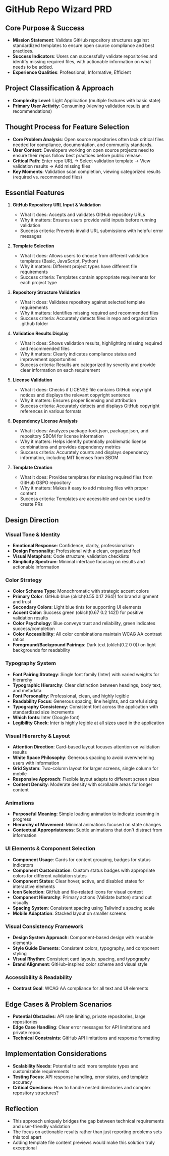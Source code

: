 # GitHub Repo Wizard PRD

## Core Purpose & Success
- **Mission Statement**: Validate GitHub repository structures against standardized templates to ensure open source compliance and best practices.
- **Success Indicators**: Users can successfully validate repositories and identify missing required files, with actionable information on what needs to be added.
- **Experience Qualities**: Professional, Informative, Efficient

## Project Classification & Approach
- **Complexity Level**: Light Application (multiple features with basic state)
- **Primary User Activity**: Consuming (viewing validation results and recommendations)

## Thought Process for Feature Selection
- **Core Problem Analysis**: Open source repositories often lack critical files needed for compliance, documentation, and community standards.
- **User Context**: Developers working on open source projects need to ensure their repos follow best practices before public release.
- **Critical Path**: Enter repo URL → Select validation template → View validation results → Add missing files
- **Key Moments**: Validation scan completion, viewing categorized results (required vs. recommended files)

## Essential Features
1. **GitHub Repository URL Input & Validation**
   - What it does: Accepts and validates GitHub repository URLs
   - Why it matters: Ensures users provide valid inputs before running validation
   - Success criteria: Prevents invalid URL submissions with helpful error messages

2. **Template Selection**
   - What it does: Allows users to choose from different validation templates (Basic, JavaScript, Python)
   - Why it matters: Different project types have different file requirements
   - Success criteria: Templates contain appropriate requirements for each project type

3. **Repository Structure Validation**
   - What it does: Validates repository against selected template requirements
   - Why it matters: Identifies missing required and recommended files
   - Success criteria: Accurately detects files in repo and organization .github folder

4. **Validation Results Display**
   - What it does: Shows validation results, highlighting missing required and recommended files
   - Why it matters: Clearly indicates compliance status and improvement opportunities
   - Success criteria: Results are categorized by severity and provide clear information on each requirement

5. **License Validation**
   - What it does: Checks if LICENSE file contains GitHub copyright notices and displays the relevant copyright sentence
   - Why it matters: Ensures proper licensing and attribution
   - Success criteria: Accurately detects and displays GitHub copyright references in various formats

6. **Dependency License Analysis**
   - What it does: Analyzes package-lock.json, package.json, and repository SBOM for license information
   - Why it matters: Helps identify potentially problematic license combinations and provides dependency metrics
   - Success criteria: Accurately counts and displays dependency information, including MIT licenses from SBOM

7. **Template Creation**
   - What it does: Provides templates for missing required files from GitHub OSPO repository
   - Why it matters: Makes it easy to add missing files with proper content
   - Success criteria: Templates are accessible and can be used to create PRs

## Design Direction

### Visual Tone & Identity
- **Emotional Response**: Confidence, clarity, professionalism
- **Design Personality**: Professional with a clean, organized feel
- **Visual Metaphors**: Code structure, validation checklists
- **Simplicity Spectrum**: Minimal interface focusing on results and actionable information

### Color Strategy
- **Color Scheme Type**: Monochromatic with strategic accent colors
- **Primary Color**: GitHub blue (oklch(0.55 0.17 264)) for brand alignment and trust
- **Secondary Colors**: Light blue tints for supporting UI elements
- **Accent Color**: Success green (oklch(0.67 0.2 142)) for positive validation results
- **Color Psychology**: Blue conveys trust and reliability, green indicates success/completion
- **Color Accessibility**: All color combinations maintain WCAG AA contrast ratios
- **Foreground/Background Pairings**: Dark text (oklch(0.2 0 0)) on light backgrounds for readability

### Typography System
- **Font Pairing Strategy**: Single font family (Inter) with varied weights for hierarchy
- **Typographic Hierarchy**: Clear distinction between headings, body text, and metadata
- **Font Personality**: Professional, clean, and highly legible
- **Readability Focus**: Generous spacing, line heights, and careful sizing
- **Typography Consistency**: Consistent font across the application with standardized size increments
- **Which fonts**: Inter (Google font)
- **Legibility Check**: Inter is highly legible at all sizes used in the application

### Visual Hierarchy & Layout
- **Attention Direction**: Card-based layout focuses attention on validation results
- **White Space Philosophy**: Generous spacing to avoid overwhelming users with information
- **Grid System**: Two-column layout for larger screens, single column for mobile
- **Responsive Approach**: Flexible layout adapts to different screen sizes
- **Content Density**: Moderate density with scrollable areas for longer content

### Animations
- **Purposeful Meaning**: Simple loading animation to indicate scanning in progress
- **Hierarchy of Movement**: Minimal animations focused on state changes
- **Contextual Appropriateness**: Subtle animations that don't distract from information

### UI Elements & Component Selection
- **Component Usage**: Cards for content grouping, badges for status indicators
- **Component Customization**: Custom status badges with appropriate colors for different validation states
- **Component States**: Clear hover, active, and disabled states for interactive elements
- **Icon Selection**: GitHub and file-related icons for visual context
- **Component Hierarchy**: Primary actions (Validate button) stand out visually
- **Spacing System**: Consistent spacing using Tailwind's spacing scale
- **Mobile Adaptation**: Stacked layout on smaller screens

### Visual Consistency Framework
- **Design System Approach**: Component-based design with reusable elements
- **Style Guide Elements**: Consistent colors, typography, and component styling
- **Visual Rhythm**: Consistent card layouts, spacing, and typography
- **Brand Alignment**: GitHub-inspired color scheme and visual style

### Accessibility & Readability
- **Contrast Goal**: WCAG AA compliance for all text and UI elements

## Edge Cases & Problem Scenarios
- **Potential Obstacles**: API rate limiting, private repositories, large repositories
- **Edge Case Handling**: Clear error messages for API limitations and private repos
- **Technical Constraints**: GitHub API limitations and response formatting

## Implementation Considerations
- **Scalability Needs**: Potential to add more template types and customizable requirements
- **Testing Focus**: API response handling, error states, and template accuracy
- **Critical Questions**: How to handle nested directories and complex repository structures?

## Reflection
- This approach uniquely bridges the gap between technical requirements and user-friendly validation
- The focus on actionable results rather than just reporting problems sets this tool apart
- Adding template file content previews would make this solution truly exceptional